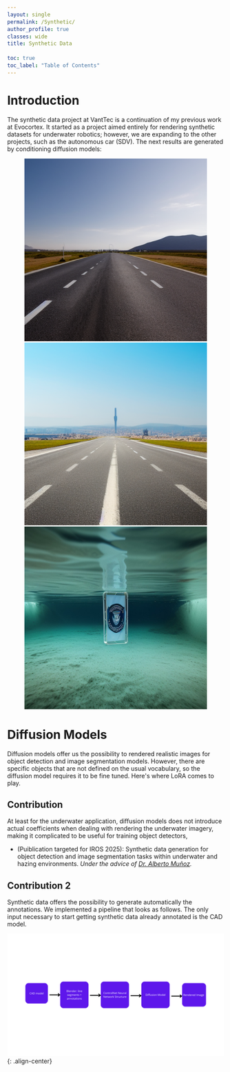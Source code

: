 ```yaml
---
layout: single
permalink: /Synthetic/
author_profile: true
classes: wide
title: Synthetic Data

toc: true
toc_label: "Table of Contents"
---
```


# Introduction

The synthetic data project at VantTec is a continuation of my previous work at Evocortex. It started as a project aimed entirely for rendering synthetic datasets for underwater robotics; however, we are expanding to the other projects, such as the autonomous car (SDV). The next results are generated by conditioning diffusion models:

<figure class="third">
  <a href="../assets/images/synth_road.png">
  <img src="../assets/images/synth_road.png"></a>

  <a href="../assets/images/synth_road2.png">
  <img src="../assets/images/synth_road2.png"></a>

  <a href="../assets/images/synth_underwater.jpeg">
  <img src="../assets/images/synth_underwater.jpeg"></a>
</figure>


# Diffusion Models

Diffusion models offer us the possibility to rendered realistic images for object detection and image segmentation models. However, there are specific objects that are not defined on the usual vocabulary, so the diffusion model requires it to be fine tuned. Here's where LoRA comes to play.

## Contribution
At least for the underwater application, diffusion models does not introduce actual coefficients when dealing with rendering the underwater imagery, making it complicated to be useful for training object detectors,

- (Puiblication targeted for IROS 2025): Synthetic data generation for object detection and image segmentation tasks within underwater and hazing environments. _Under the advice of [Dr. Alberto Muñoz](https://scholar.google.com.mx/citations?user=3o9-OssAAAAJ&hl=en)._

## Contribution 2

Synthetic data offers the possibility to generate automatically the annotations. We implemented a pipeline that looks as follows. The only input necessary to start getting synthetic data already annotated is the CAD model.

![image-center](../assets/images/diagram_synth.png){: .align-center}